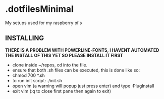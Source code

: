 # .dotfilesMinimal
My setups used for my raspberry pi's  

## __INSTALLING__  
__THERE IS A PROBLEM WITH POWERLINE-FONTS, I HAVENT AUTOMATED THE INSTALL OF THIS YET SO PLEASE INSTALL IT FIRST__  
* clone inside ~/repos, cd into the file. 
* ensure that both .sh files can be executed, this is done like so:
* chmod 700 *.sh 
* to run init script: ./init.sh 
* open vim (a warning will popup just press enter) and type :PlugInstall
* exit vim (:q to close first pane then again to exit)

